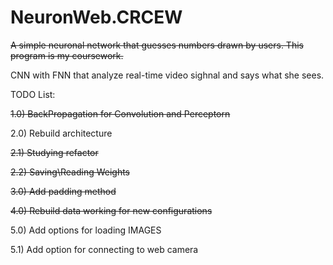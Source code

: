 # NeuronWeb.CRCEW
~~A simple neuronal network that guesses numbers drawn by users. This program is my coursework.~~

CNN with FNN that analyze real-time video sighnal and says what she sees.

TODO List:

~~1.0) BackPropagation for Convolution and Perceptorn~~
   
2.0) Rebuild architecture 
  
~~2.1) Studying refactor~~
      
~~2.2) Saving\Reading Weights~~

~~3.0) Add padding method~~
  
~~4.0) Rebuild data working for new configurations~~
  
5.0) Add options for loading IMAGES

5.1) Add option for connecting to web camera
